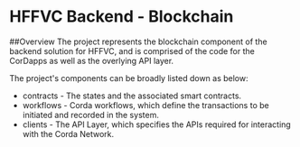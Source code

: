 
# HFFVC Backend - Blockchain

##Overview
The project represents the blockchain component of the backend solution for HFFVC, and is comprised of the code for the CorDapps as well as the overlying API layer.

The project's components can be broadly listed down as below:

* contracts - The states and the associated smart contracts.
* workflows - Corda workflows, which define the transactions to be initiated and recorded in the system.
* clients - The API Layer, which specifies the APIs required for interacting with the Corda Network.
